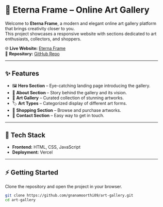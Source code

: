 # 🎨 Eterna Frame – Online Art Gallery  

Welcome to **Eterna Frame**, a modern and elegant online art gallery platform that brings creativity closer to you.  
This project showcases a responsive website with sections dedicated to art enthusiasts, collectors, and shoppers.  

🌐 **Live Website:** [Eterna Frame](https://art-gallery-zeta-murex.vercel.app/)  
📂 **Repository:** [GitHub Repo](https://github.com/gnanamoorthi09/art-gallery)  

---

## ✨ Features  

- 🖼️ **Hero Section** – Eye-catching landing page introducing the gallery.  
- 📖 **About Section** – Story behind the gallery and its vision.  
- 🎨 **Art Gallery** – Curated collection of stunning artworks.  
- 🏷️ **Art Types** – Categorized display of different art forms.  
- 🛒 **Shopping Section** – Browse and purchase artworks.  
- 📩 **Contact Section** – Easy way to get in touch.  

---

## 🚀 Tech Stack  

- **Frontend:** HTML, CSS, JavaScript  
- **Deployment:** Vercel  

---


## ⚡ Getting Started  

Clone the repository and open the project in your browser.  

```bash
git clone https://github.com/gnanamoorthi09/art-gallery.git
cd art-gallery

